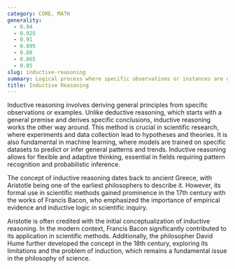 ```yaml
---
category: CORE, MATH
generality:
  - 0.94
  - 0.925
  - 0.91
  - 0.895
  - 0.88
  - 0.865
  - 0.85
slug: inductive-reasoning
summary: Logical process where specific observations or instances are used to form broader generalizations and theories.
title: Inductive Reasoning
---
```


Inductive reasoning involves deriving general principles from specific observations or examples. Unlike deductive reasoning, which starts with a general premise and derives specific conclusions, inductive reasoning works the other way around. This method is crucial in scientific research, where experiments and data collection lead to hypotheses and theories. It is also fundamental in machine learning, where models are trained on specific datasets to predict or infer general patterns and trends. Inductive reasoning allows for flexible and adaptive thinking, essential in fields requiring pattern recognition and probabilistic inference.

The concept of inductive reasoning dates back to ancient Greece, with Aristotle being one of the earliest philosophers to describe it. However, its formal use in scientific methods gained prominence in the 17th century with the works of Francis Bacon, who emphasized the importance of empirical evidence and inductive logic in scientific inquiry.

Aristotle is often credited with the initial conceptualization of inductive reasoning. In the modern context, Francis Bacon significantly contributed to its application in scientific methods. Additionally, the philosopher David Hume further developed the concept in the 18th century, exploring its limitations and the problem of induction, which remains a fundamental issue in the philosophy of science.
